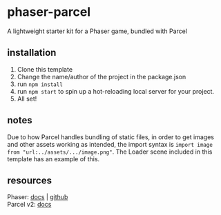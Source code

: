 # phaser-parcel

A lightweight starter kit for a Phaser game, bundled with Parcel

## installation

1. Clone this template
2. Change the name/author of the project in the package.json
3. run `npm install`
4. run `npm start` to spin up a hot-reloading local server for your project.
5. All set!

## notes

Due to how Parcel handles bundling of static files, in order to get images and other assets working as intended, the import syntax is
`import image from "url:../assets/.../image.png"`. The Loader scene included in this template has an example of this.

## resources

Phaser: [docs](https://photonstorm.github.io/phaser3-docs/) | [github](https://github.com/photonstorm/phaser)  
Parcel v2: [docs](https://v2.parceljs.org/)
